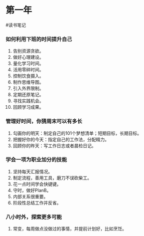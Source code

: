 # 第一年
#读书笔记

### 如何利用下班的时间提升自己
1. 告别资源贪欲。
2. 做好心理建设。
3. 量化学习时间。
4. 活用零碎时间。
5. 控制饮食摄入。
6. 制作思维导图。
7. 引入外界限制。
8. 定期还原笔记。
9. 寻找实践机会。
10. 回顾学习成果。

### 管理好时间，你猜周末可以有多长
1. 勾画你的明天：制定自己的101个梦想清单；短期目标，长期目标。
2. 把握好你的今天：指定自己的工作法，分配精力。
3. 回顾你的昨天：写工作日志或者晨检日记。 

### 学会一项为职业加分的技能
1. 坚持每天汇报情况。
2. 制定流程，善用工具，磨刀不误砍柴工。
3. 花一点时间学会快键键。
4. 守时，做好PlanB。
5. 内部关系很重要。
6. 阶段性总结工作并反省。

### 八小时外，探索更多可能
1. 常变，每周做点没做过的事情，并提前计划好，比如烹饪。